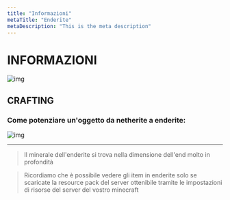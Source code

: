 ```yaml
---
title: "Informazioni"
metaTitle: "Enderite"
metaDescription: "This is the meta description"
---
```

# INFORMAZIONI

![img](https://media.discordapp.net/attachments/1080126782809853995/1105139853609422910/image.png?width=1419&height=676)

## CRAFTING

### **Come potenziare un'oggetto da netherite a enderite:**

![img](https://cdn.discordapp.com/attachments/953577396773212190/1064989003599855666/image.png)

---

> Il minerale dell'enderite si trova nella dimensione dell'end molto in profondità

> Ricordiamo che è possibile vedere gli item in enderite solo se scaricate la resource pack del server ottenibile tramite le impostazioni di risorse del server del vostro minecraft
